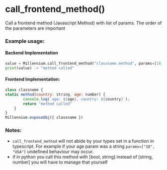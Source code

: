 # call_frontend_method()

Call a frontend method (Javascript Method) with list of params. The order of the parameters are important
###  Example usage:

#### Backend Implementation
```py title="backend/main.py"
value = Millennium.call_frontend_method("classname.method", params=[18, "USA"])
print(value) -> "method called"
```
    
#### Frontend Implementation:
    
```js title="frontend/index.jsx"
class classname {
static method(country: string, age: number) {
        console.log(`age: ${age}, country: ${country}`);
        return "method called"
    }
}
Millennium.exposeObj({ classname })
```

### Notes: 
- `call_frontend_method` will not abide by your types set in a function in typescript. For example if your age param was a string
    `params=["18", "USA"]` undefined behaviour may occur. 
- if in python you call this method with [bool, string] instead of [string, number] you will have to manage that yourself